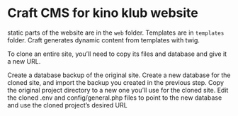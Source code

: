 # Craft CMS for kino klub website

static parts of the website are in the `web` folder. Templates are in `templates` folder. Craft generates dynamic content from templates with twig.


To clone an entire site, you’ll need to copy its files and database and give it a new URL.

Create a database backup of the original site.
Create a new database for the cloned site, and import the backup you created in the previous step.
Copy the original project directory to a new one you’ll use for the cloned site.
Edit the cloned .env and config/general.php files to point to the new database and use the cloned project’s desired URL